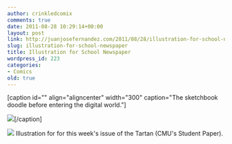 ```yaml
---
author: crinkledcomix
comments: true
date: 2011-08-28 10:29:14+00:00
layout: post
link: http://juanjosefernandez.com/2011/08/28/illustration-for-school-newspaper/
slug: illustration-for-school-newspaper
title: Illustration for School Newspaper
wordpress_id: 223
categories:
- Comics
old: true
---
```


[caption id="" align="aligncenter" width="300" caption="The sketchbook doodle before entering the digital world."]



[![](http://fernandezjuanjose.files.wordpress.com/2011/08/poison.jpeg?w=300)](http://fernandezjuanjose.files.wordpress.com/2011/08/poison.jpeg)[/caption]



[![](http://fernandezjuanjose.files.wordpress.com/2011/08/poison.jpg?w=259)](http://fernandezjuanjose.files.wordpress.com/2011/08/poison.jpg)
    Illustration for for this week's issue of the Tartan (CMU's Student Paper).
